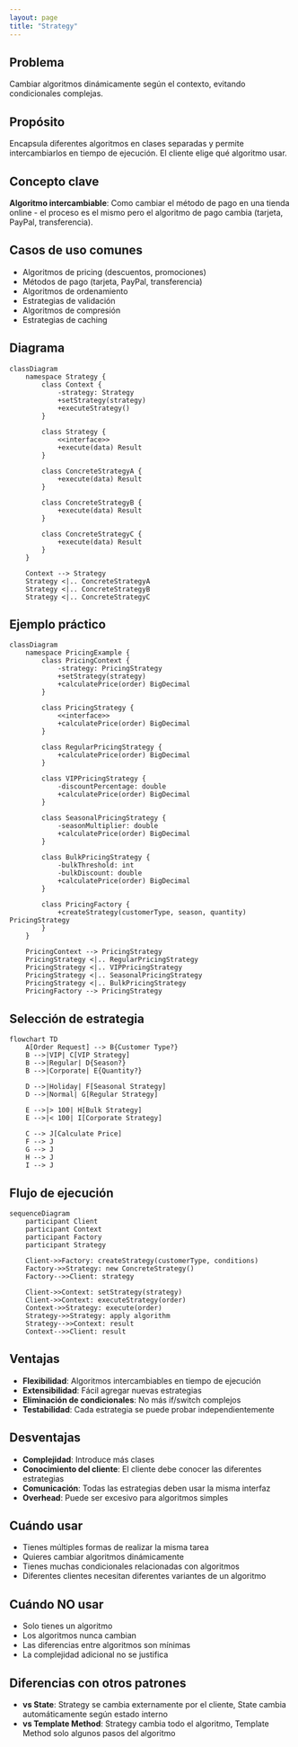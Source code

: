 ```yaml
---
layout: page
title: "Strategy"
---
```


## Problema
Cambiar algoritmos dinámicamente según el contexto, evitando condicionales complejas.

## Propósito
Encapsula diferentes algoritmos en clases separadas y permite intercambiarlos en tiempo de ejecución. El cliente elige qué algoritmo usar.

## Concepto clave
**Algoritmo intercambiable**: Como cambiar el método de pago en una tienda online - el proceso es el mismo pero el algoritmo de pago cambia (tarjeta, PayPal, transferencia).

## Casos de uso comunes
- Algoritmos de pricing (descuentos, promociones)
- Métodos de pago (tarjeta, PayPal, transferencia)
- Algoritmos de ordenamiento
- Estrategias de validación
- Algoritmos de compresión
- Estrategias de caching

## Diagrama

```mermaid
classDiagram
    namespace Strategy {
        class Context {
            -strategy: Strategy
            +setStrategy(strategy)
            +executeStrategy()
        }
        
        class Strategy {
            <<interface>>
            +execute(data) Result
        }
        
        class ConcreteStrategyA {
            +execute(data) Result
        }
        
        class ConcreteStrategyB {
            +execute(data) Result
        }
        
        class ConcreteStrategyC {
            +execute(data) Result
        }
    }
    
    Context --> Strategy
    Strategy <|.. ConcreteStrategyA
    Strategy <|.. ConcreteStrategyB
    Strategy <|.. ConcreteStrategyC
```

## Ejemplo práctico

```mermaid
classDiagram
    namespace PricingExample {
        class PricingContext {
            -strategy: PricingStrategy
            +setStrategy(strategy)
            +calculatePrice(order) BigDecimal
        }
        
        class PricingStrategy {
            <<interface>>
            +calculatePrice(order) BigDecimal
        }
        
        class RegularPricingStrategy {
            +calculatePrice(order) BigDecimal
        }
        
        class VIPPricingStrategy {
            -discountPercentage: double
            +calculatePrice(order) BigDecimal
        }
        
        class SeasonalPricingStrategy {
            -seasonMultiplier: double
            +calculatePrice(order) BigDecimal
        }
        
        class BulkPricingStrategy {
            -bulkThreshold: int
            -bulkDiscount: double
            +calculatePrice(order) BigDecimal
        }
        
        class PricingFactory {
            +createStrategy(customerType, season, quantity) PricingStrategy
        }
    }
    
    PricingContext --> PricingStrategy
    PricingStrategy <|.. RegularPricingStrategy
    PricingStrategy <|.. VIPPricingStrategy
    PricingStrategy <|.. SeasonalPricingStrategy
    PricingStrategy <|.. BulkPricingStrategy
    PricingFactory --> PricingStrategy
```

## Selección de estrategia

```mermaid
flowchart TD
    A[Order Request] --> B{Customer Type?}
    B -->|VIP| C[VIP Strategy]
    B -->|Regular| D{Season?}
    B -->|Corporate| E{Quantity?}
    
    D -->|Holiday| F[Seasonal Strategy]
    D -->|Normal| G[Regular Strategy]
    
    E -->|> 100| H[Bulk Strategy]
    E -->|< 100| I[Corporate Strategy]
    
    C --> J[Calculate Price]
    F --> J
    G --> J
    H --> J
    I --> J
```

## Flujo de ejecución

```mermaid
sequenceDiagram
    participant Client
    participant Context
    participant Factory
    participant Strategy
    
    Client->>Factory: createStrategy(customerType, conditions)
    Factory->>Strategy: new ConcreteStrategy()
    Factory-->>Client: strategy
    
    Client->>Context: setStrategy(strategy)
    Client->>Context: executeStrategy(order)
    Context->>Strategy: execute(order)
    Strategy->>Strategy: apply algorithm
    Strategy-->>Context: result
    Context-->>Client: result
```



## Ventajas
- **Flexibilidad**: Algoritmos intercambiables en tiempo de ejecución
- **Extensibilidad**: Fácil agregar nuevas estrategias
- **Eliminación de condicionales**: No más if/switch complejos
- **Testabilidad**: Cada estrategia se puede probar independientemente

## Desventajas
- **Complejidad**: Introduce más clases
- **Conocimiento del cliente**: El cliente debe conocer las diferentes estrategias
- **Comunicación**: Todas las estrategias deben usar la misma interfaz
- **Overhead**: Puede ser excesivo para algoritmos simples

## Cuándo usar
- Tienes múltiples formas de realizar la misma tarea
- Quieres cambiar algoritmos dinámicamente
- Tienes muchas condicionales relacionadas con algoritmos
- Diferentes clientes necesitan diferentes variantes de un algoritmo

## Cuándo NO usar
- Solo tienes un algoritmo
- Los algoritmos nunca cambian
- Las diferencias entre algoritmos son mínimas
- La complejidad adicional no se justifica

## Diferencias con otros patrones
- **vs State**: Strategy se cambia externamente por el cliente, State cambia automáticamente según estado interno
- **vs Template Method**: Strategy cambia todo el algoritmo, Template Method solo algunos pasos del algoritmo